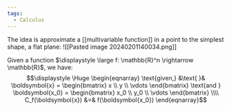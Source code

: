 ```yaml
---
tags:
  - Calculus
---
```

The idea is approximate a [[multivariable function]] in a point to the simplest shape, a flat plane:
![[Pasted image 20240201140034.png]]

Given a function $\displaystyle \large f: \mathbb{R}^n \rightarrow \mathbb{R}$, we have:
$$\displaystyle \Huge \begin{eqnarray} 
\text{given,} &\text{ }&
\boldsymbol{x} = \begin{bmatrix}  x \\ y \\ \vdots \end{bmatrix} 
\text{and } 
\boldsymbol{x_0} = \begin{bmatrix}  x_0 \\ y_0 \\ \vdots \end{bmatrix}
\\\\
C_f(\boldsymbol{x}) &=& 
f(\boldsymbol{x_0})
\end{eqnarray}$$
